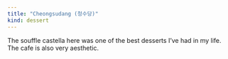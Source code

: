 ```yaml
---
title: "Cheongsudang (청수당)"
kind: dessert
---
```

The souffle castella here was one of the best desserts I’ve had in my life. The cafe is also very aesthetic.